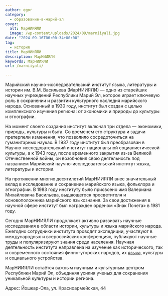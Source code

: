 ```yaml
---
author: egor
category:
  - образование-в-марий-эл
cover:
  alt: МарНИИЯЛИ
  image: /wp-content/uploads/2024/09/marniiyali.jpg
date: "2024-09-16T06:00:34+00:00"
tag:
  - история
title: МарНИИЯЛИ
description: МарНИИЯЛИ
keywords: МарНИИЯЛИ
url: /marniiyali/

---
```

Марийский научно-исследовательский институт языка, литературы и истории им. В.М. Васильева (МарНИИЯЛИ) — одно из старейших научных учреждений Республики Марий Эл, которое играет ключевую роль в сохранении и развитии культурного наследия марийского народа. Основанный в 1930 году, институт был создан с целью комплексного изучения региона: от экономики и природы до культуры и этнографии.

На момент своего создания институт включал три отдела — экономики, природы, культуры и быта. Со временем его структура и задачи претерпели изменения, что позволило сосредоточиться на гуманитарных науках. В 1937 году институт был преобразован в Научно-исследовательский институт национальной социалистической культуры, а к 1943 году, после временного закрытия из-за Великой Отечественной войны, он возобновил свою деятельность под названием Марийский научно-исследовательский институт языка, литературы и истории.

На протяжении многих десятилетий МарНИИЯЛИ внес значительный вклад в исследование и сохранение марийского языка, фольклора и этнографии. В 1983 году институту было присвоено имя Валериана Михайловича Васильева, выдающегося просветителя и основоположника марийского языкознания. За свои достижения в научной сфере институт был награжден орденом «Знак Почета» в 1981 году.

Сегодня МарНИИЯЛИ продолжает активно развивать научные исследования в области истории, культуры и языка марийского народа. Ежегодно сотрудники института проводят экспедиции, участвуют в международных и всероссийских конференциях, публикуют научные труды и популяризируют знания среди населения. Научная деятельность института направлена на изучение как исторического, так и современного состояния финно-угорских народов, их [языка](/mari_language/), культуры и социального устройства.

МарНИИЯЛИ остаётся важным научным и культурным центром Республики Марий Эл, объединяя усилия ученых для сохранения уникальной культуры и истории региона.

Адрес: Йошкар-Ола, ул. Красноармейская, 44

